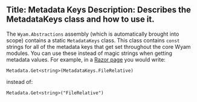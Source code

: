 Title: Metadata Keys
Description: Describes the MetadataKeys class and how to use it.
---
The `Wyam.Abstractions` assembly (which is automatically brought into scope) contains a static `MetadataKeys` class. This class contains `const` strings for all of the metadata keys that get set throughout the core Wyam modules. You can use these instead of magic strings when getting metadata values. For example, in a [Razor page](/modules/razor) you would write:
```
Metadata.Get<string>(MetadataKeys.FileRelative)
```
instead of:
```
Metadata.Get<string>("FileRelative")
``` 